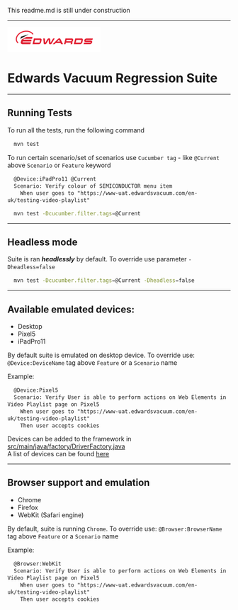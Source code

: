 
This readme.md is still under construction

---

![](logo.png)

# Edwards Vacuum Regression Suite

---
## Running Tests

To run all the tests, run the following command

```bash
  mvn test
```

To run certain scenario/set of scenarios use `Cucumber tag` - like `@Current` above `Scenario` or `Feature` keyword 

```cucumber
  @Device:iPadPro11 @Current
  Scenario: Verify colour of SEMICONDUCTOR menu item
    When user goes to "https://www-uat.edwardsvacuum.com/en-uk/testing-video-playlist"
```

```bash
  mvn test -Dcucumber.filter.tags=@Current
```
---
## Headless mode

 Suite is ran **_headlessly_** by default. To override use parameter `-Dheadless=false`  

```bash
  mvn test -Dcucumber.filter.tags=@Current -Dheadless=false
```
---
## Available emulated devices:

- Desktop
- Pixel5
- iPadPro11

By default suite is emulated on desktop device. To override use: `@Device:DeviceName` tag above `Feature` or a `Scenario` name

Example:
```Cucumber 
  @Device:Pixel5
  Scenario: Verify User is able to perform actions on Web Elements in Video Playlist page on Pixel5
    When user goes to "https://www-uat.edwardsvacuum.com/en-uk/testing-video-playlist"
    Then user accepts cookies
```

Devices can be added to the framework in [src/main/java/factory/DriverFactory.java](src/main/java/factory/DriverFactory.java)  
A list of devices can be found [here](https://github.com/microsoft/playwright/blob/main/packages/playwright-core/src/server/deviceDescriptorsSource.json)

---
## Browser support and emulation

- Chrome
- Firefox
- WebKit (Safari engine)

By default, suite is running `Chrome`. To override use: `@Browser:BrowserName` tag above `Feature` or a `Scenario` name

Example:
```Cucumber 
  @Browser:WebKit
  Scenario: Verify User is able to perform actions on Web Elements in Video Playlist page on Pixel5
    When user goes to "https://www-uat.edwardsvacuum.com/en-uk/testing-video-playlist"
    Then user accepts cookies
```    




